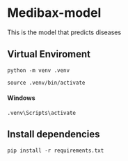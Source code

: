 # Medibax-model
This is the model that predicts diseases

## Virtual Enviroment
```
python -m venv .venv
```
```
source .venv/bin/activate
```
#### Windows
```
.venv\Scripts\activate
```

## Install dependencies
```
pip install -r requirements.txt
```
